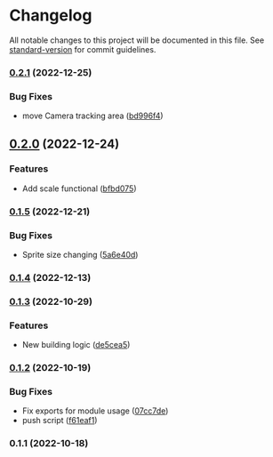 # Changelog

All notable changes to this project will be documented in this file. See [standard-version](https://github.com/conventional-changelog/standard-version) for commit guidelines.

### [0.2.1](https://github.com/DanteZZ/oge-ts/compare/v0.2.0...v0.2.1) (2022-12-25)


### Bug Fixes

* move Camera tracking area ([bd996f4](https://github.com/DanteZZ/oge-ts/commit/bd996f427a6bde1d12e59a7aeb22fc4d090892dd))

## [0.2.0](https://github.com/DanteZZ/oge-ts/compare/v0.1.5...v0.2.0) (2022-12-24)


### Features

* Add scale functional ([bfbd075](https://github.com/DanteZZ/oge-ts/commit/bfbd075593a8fd75dc14dc5b3fd3012e34bc2a1a))

### [0.1.5](https://github.com/DanteZZ/oge-ts/compare/v0.1.4...v0.1.5) (2022-12-21)


### Bug Fixes

* Sprite size changing ([5a6e40d](https://github.com/DanteZZ/oge-ts/commit/5a6e40d45754a85c75d753afc9e9b918402fbbdc))

### [0.1.4](https://github.com/DanteZZ/oge-ts/compare/v0.1.3...v0.1.4) (2022-12-13)

### [0.1.3](https://github.com/DanteZZ/oge-ts/compare/v0.1.2...v0.1.3) (2022-10-29)


### Features

* New building logic ([de5cea5](https://github.com/DanteZZ/oge-ts/commit/de5cea5c293a0ca3e84e7208efe78e9996bbee2c))

### [0.1.2](https://github.com/DanteZZ/oge-ts/compare/v0.1.1...v0.1.2) (2022-10-19)


### Bug Fixes

* Fix exports for module usage ([07cc7de](https://github.com/DanteZZ/oge-ts/commit/07cc7de103d14247c4e280915ff0382bc536491e))
* push script ([f61eaf1](https://github.com/DanteZZ/oge-ts/commit/f61eaf1f24f87d36bd3313dce858f2dbe2f2c32e))

### 0.1.1 (2022-10-18)
